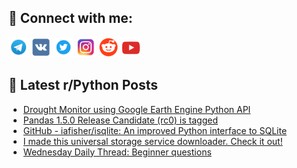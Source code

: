 ## 🔎 Connect with me:
[<img src="https://github.com/bullbesh/bullbesh/blob/main/images/Telegram.png" width="32" height="32" />](https://t.me/bullbesh)
[<img src="https://github.com/bullbesh/bullbesh/blob/main/images/VK.png" width="32" height="32" />](https://vk.com/bullbesh)
[<img src="https://github.com/bullbesh/bullbesh/blob/main/images/Twitter.png" width="32" height="32" />](https://twitter.com/bullbesh1)
[<img src="https://github.com/bullbesh/bullbesh/blob/main/images/Instagram.png" width="32" height="32" />](https://www.instagram.com/bullbesh)
[<img src="https://github.com/bullbesh/bullbesh/blob/main/images/Reddit.png" width="32" height="32" />](https://www.reddit.com/user/bullbesh)
[<img src="https://github.com/bullbesh/bullbesh/blob/main/images/YouTube.png" width="32" height="32" />](https://www.youtube.com/channel/UCtfjRs6uzgq5mfm8S06WTcg)

## 📕 Latest r/Python Posts
<!-- BLOG-POST-LIST:START -->
- [Drought Monitor using Google Earth Engine Python API](https://www.reddit.com/r/Python/comments/x281gx/drought_monitor_using_google_earth_engine_python/)
- [Pandas 1.5.0 Release Candidate &lpar;rc0&rpar; is tagged](https://www.reddit.com/r/Python/comments/x2796p/pandas_150_release_candidate_rc0_is_tagged/)
- [GitHub - iafisher/isqlite: An improved Python interface to SQLite](https://www.reddit.com/r/Python/comments/x270ee/github_iafisherisqlite_an_improved_python/)
- [I made this universal storage service downloader. Check it out!](https://www.reddit.com/r/Python/comments/x26k44/i_made_this_universal_storage_service_downloader/)
- [Wednesday Daily Thread: Beginner questions](https://www.reddit.com/r/Python/comments/x1ymmd/wednesday_daily_thread_beginner_questions/)
<!-- BLOG-POST-LIST:END -->
